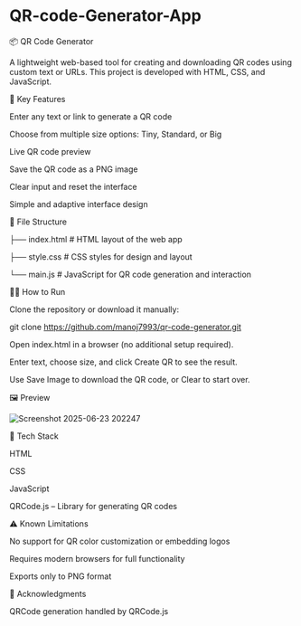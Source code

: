 # QR-code-Generator-App
📦 QR Code Generator

A lightweight web-based tool for creating and downloading QR codes using custom text or URLs. This project is developed with HTML, CSS, and JavaScript.

🚀 Key Features

Enter any text or link to generate a QR code

Choose from multiple size options: Tiny, Standard, or Big

Live QR code preview

Save the QR code as a PNG image

Clear input and reset the interface

Simple and adaptive interface design

📁 File Structure

├── index.html # HTML layout of the web app

├── style.css        # CSS styles for design and layout


└── main.js          # JavaScript for QR code generation and interaction

🧑‍💻 How to Run

Clone the repository or download it manually:

git clone https://github.com/manoj7993/qr-code-generator.git

Open index.html in a browser (no additional setup required).

Enter text, choose size, and click Create QR to see the result.

Use Save Image to download the QR code, or Clear to start over.

🖼️ Preview

![Screenshot 2025-06-23 202247](https://github.com/user-attachments/assets/eaef286b-1914-4323-90c9-9cf981727a32)


🧰 Tech Stack

HTML

CSS

JavaScript

QRCode.js – Library for generating QR codes

⚠️ Known Limitations

No support for QR color customization or embedding logos

Requires modern browsers for full functionality

Exports only to PNG format

📝 Acknowledgments

QRCode generation handled by QRCode.js


